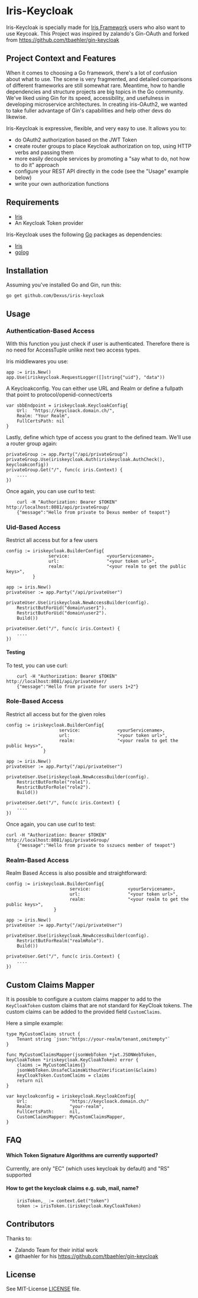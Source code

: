 # Iris-Keycloak


Iris-Keycloak is specially made for [Iris Framework](https://github.com/kataras/iris)
users who also want to use Keycoak.
This Project was inspired by zalando's Gin-OAuth and forked from https://github.com/tbaehler/gin-keycloak


## Project Context and Features

When it comes to choosing a Go framework, there's a lot of confusion
about what to use. The scene is very fragmented, and detailed
comparisons of different frameworks are still somewhat rare. Meantime,
how to handle dependencies and structure projects are big topics in
the Go community. We've liked using Gin for its speed,
accessibility, and usefulness in developing microservice
architectures. In creating iris-OAuth2, we wanted to take fuller
advantage of Gin's capabilities and help other devs do likewise.

Iris-Keycloak is expressive, flexible, and very easy to use. It allows you to:
- do OAuth2 authorization based on the JWT Token
- create router groups to place Keycloak authorization on top, using HTTP verbs and passing them
- more easily decouple services by promoting a "say what to do, not how to do it" approach
- configure your REST API directly in the code (see the "Usage" example below)
- write your own authorization functions

## Requirements

- [Iris](https://github.com/kataras/iris)
- An Keycloak Token provider

Iris-Keycloak uses the following [Go](https://golang.org/) packages as
dependencies:

* [Iris](https://github.com/kataras/iris)
* [golog](https://github.com/kataras/golog)

## Installation

Assuming you've installed Go and Gin, run this:

    go get github.com/Dexus/iris-keycloak

## Usage

### Authentication-Based Access

With this function you just check if user is authenticated. Therefore there is no need for AccessTuple unlike next two access types.

Iris middlewares you use:

    app := iris.New()
    app.Use(iriskeycloak.RequestLogger([]string{"uid"}, "data"))


A Keycloakconfig. You can either use URL and Realm or define a fullpath that point to protocol/openid-connect/certs

    var sbbEndpoint = iriskeycloak.KeycloakConfig{
        Url:  "https://keycloack.domain.ch/",
        Realm: "Your Realm",
        FullCertsPath: nil
    }

Lastly, define which type of access you grant to the defined
team. We'll use a router group again:


    privateGroup := app.Party("/api/privateGroup")
    privateGroup.Use(iriskeycloak.Auth(iriskeycloak.AuthCheck(), keycloakconfig))
    privateGroup.Get("/", func(c iris.Context) {
    	....
    })

Once again, you can use curl to test:

        curl -H "Authorization: Bearer $TOKEN" http://localhost:8081/api/privateGroup/
        {"message":"Hello from private to Dexus member of teapot"}


### Uid-Based Access

Restrict all access but for a few users

    config := iriskeycloak.BuilderConfig{
              		service:              <yourServicename>,
              		url:                  "<your token url>",
              		realm:                "<your realm to get the public keys>",
              }

    app := iris.New()
    privateUser := app.Party("/api/privateUser")

    privateUser.Use(iriskeycloak.NewAccessBuilder(config).
        RestrictButForUid("domain\user1").
        RestrictButForUid("domain\user2").
        Build())

    privateUser.Get("/", func(c iris.Context) {
    	....
    })

#### Testing

To test, you can use curl:

        curl -H "Authorization: Bearer $TOKEN" http://localhost:8081/api/privateUser/
        {"message":"Hello from private for users 1+2"}

### Role-Based Access

Restrict all access but for the given roles


    config := iriskeycloak.BuilderConfig{
                  		service:              <yourServicename>,
                  		url:                  "<your token url>",
                  		realm:                "<your realm to get the public keys>",
                  }

    app := iris.New()
    privateUser := app.Party("/api/privateUser")

    privateUser.Use(iriskeycloak.NewAccessBuilder(config).
        RestrictButForRole("role1").
        RestrictButForRole("role2").
        Build())

    privateUser.Get("/", func(c iris.Context) {
    	....
    })

Once again, you can use curl to test:

    curl -H "Authorization: Bearer $TOKEN" http://localhost:8081/api/privateGroup/
        {"message":"Hello from private to sszuecs member of teapot"}

### Realm-Based Access

Realm Based Access is also possible and straightforward:


    config := iriskeycloak.BuilderConfig{
                      		service:              <yourServicename>,
                      		url:                  "<your token url>",
                      		realm:                "<your realm to get the public keys>",
                      }

    app := iris.New()
    privateUser := app.Party("/api/privateUser")

    privateUser.Use(iriskeycloak.NewAccessBuilder(config).
        RestrictButForRealm("realmRole").
        Build())

    privateUser.Get("/", func(c iris.Context) {
    	....
    })


## Custom Claims Mapper

It is possible to configure a custom claims mapper to add to the `KeyCloakToken` custom claims that are not standard for KeyCloak tokens. The custom claims can be added to the provided field `CustomClaims`.

Here a simple example:

    type MyCustomClaims struct {
        Tenant string `json:"https://your-realm/tenant,omitempty"`
    }

    func MyCustomClaimsMapper(jsonWebToken *jwt.JSONWebToken, keyCloakToken *iriskeycloak.KeyCloakToken) error {
        claims := MyCustomClaims{}
        jsonWebToken.UnsafeClaimsWithoutVerification(&claims)
        keyCloakToken.CustomClaims = claims
        return nil
    }

    var keycloakconfig = iriskeycloak.KeycloakConfig{
        Url:                "https://keycloack.domain.ch/"
        Realm:              "your-realm",
        FullCertsPath:      nil,
        CustomClaimsMapper: MyCustomClaimsMapper,
    }

## FAQ

#### Which Token Signature Algorithms are currently supported?
Currently, are only "EC" (which uses keycloak by default) and "RS" supported

#### How to get the keycloak claims e.g. sub, mail, name?

        irisToken,_ := context.Get("token")
        token := irisToken.(iriskeycloak.KeyCloakToken)


## Contributors

Thanks to:

- Zalando Team for their initial work
- @thaehler for his https://github.com/tbaehler/gin-keycloak

## License

See MIT-License [LICENSE](LICENSE) file.

